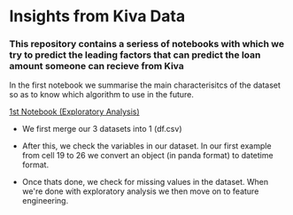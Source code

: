 # Insights from Kiva Data

### This repository contains a seriess of notebooks with which we try to predict the leading factors that can predict the loan amount someone can recieve from Kiva

In the first notebook we summarise the main characterisitcs of the dataset so as to know which algorithm to use in the future.

[1st Notebook (Exploratory Analysis)](exploratory_analysis.ipynb)

- We first merge our 3 datasets into 1 (df.csv)

- After this, we check the variables in our dataset. In our first example from cell 19 to 26 we convert an object (in panda format) to datetime format.

- Once thats done, we check for missing values in the dataset. When we're done with exploratory analysis we then move on to feature engineering.

